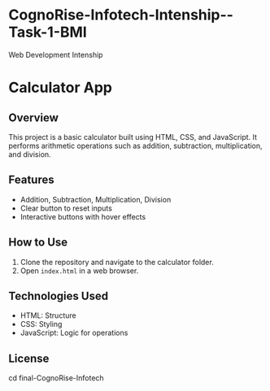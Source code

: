 # CognoRise-Infotech-Intenship--Task-1-BMI
Web Development Intenship

# Calculator App

## Overview
This project is a basic calculator built using HTML, CSS, and JavaScript. It performs arithmetic operations such as addition, subtraction, multiplication, and division.

## Features
- Addition, Subtraction, Multiplication, Division
- Clear button to reset inputs
- Interactive buttons with hover effects

## How to Use
1. Clone the repository and navigate to the calculator folder.
2. Open `index.html` in a web browser.

## Technologies Used
- HTML: Structure
- CSS: Styling
- JavaScript: Logic for operations

## License
cd final-CognoRise-Infotech


